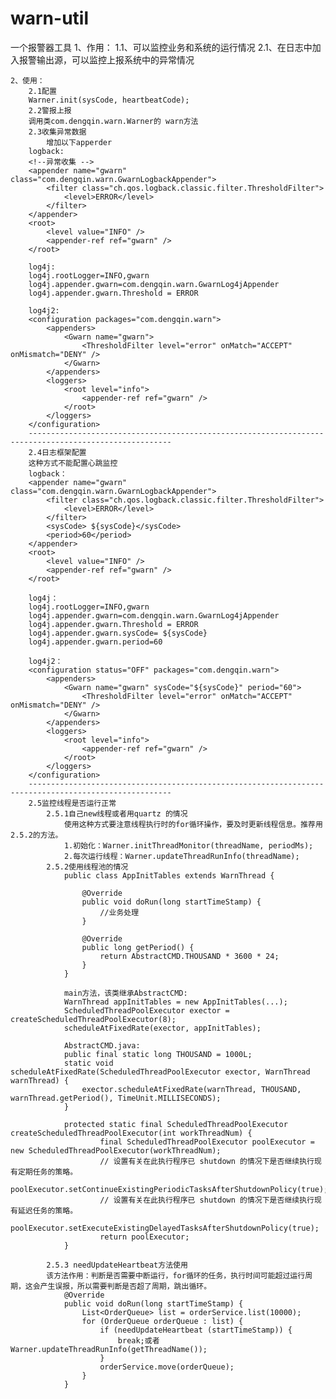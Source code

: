 # warn-util
一个报警器工具
    1、作用：
        1.1、可以监控业务和系统的运行情况
        2.1、在日志中加入报警输出源，可以监控上报系统中的异常情况

    2、使用：
        2.1配置
        Warner.init(sysCode, heartbeatCode);
        2.2警报上报
        调用类com.dengqin.warn.Warner的 warn方法
        2.3收集异常数据
        	增加以下apperder
        logback:
        <!--异常收集 -->
        <appender name="gwarn" class="com.dengqin.warn.GwarnLogbackAppender">
        	<filter class="ch.qos.logback.classic.filter.ThresholdFilter">
        		<level>ERROR</level>
        	</filter>
        </appender>
        <root>
        	<level value="INFO" />
        	<appender-ref ref="gwarn" />
        </root>

        log4j:
        log4j.rootLogger=INFO,gwarn
        log4j.appender.gwarn=com.dengqin.warn.GwarnLog4jAppender
        log4j.appender.gwarn.Threshold = ERROR

        log4j2:
        <configuration packages="com.dengqin.warn">
        	<appenders>
        		<Gwarn name="gwarn">
        			<ThresholdFilter level="error" onMatch="ACCEPT" onMismatch="DENY" />
        		</Gwarn>
        	</appenders>
        	<loggers>
        		<root level="info">
        			<appender-ref ref="gwarn" />
        		</root>
        	</loggers>
        </configuration>
        ------------------------------------------------------------------------------------------------------
        2.4日志框架配置
        这种方式不能配置心跳监控
        logback：
        <appender name="gwarn" class="com.dengqin.warn.GwarnLogbackAppender">
        	<filter class="ch.qos.logback.classic.filter.ThresholdFilter">
        		<level>ERROR</level>
        	</filter>
        	<sysCode> ${sysCode}</sysCode>
        	<period>60</period>
        </appender>
        <root>
        	<level value="INFO" />
        	<appender-ref ref="gwarn" />
        </root>

        log4j：
        log4j.rootLogger=INFO,gwarn
        log4j.appender.gwarn=com.dengqin.warn.GwarnLog4jAppender
        log4j.appender.gwarn.Threshold = ERROR
        log4j.appender.gwarn.sysCode= ${sysCode}
        log4j.appender.gwarn.period=60

        log4j2：
        <configuration status="OFF" packages="com.dengqin.warn">
        	<appenders>
        		<Gwarn name="gwarn" sysCode="${sysCode}" period="60">
        			<ThresholdFilter level="error" onMatch="ACCEPT" onMismatch="DENY" />
        		</Gwarn>
        	</appenders>
        	<loggers>
        		<root level="info">
        			<appender-ref ref="gwarn" />
        		</root>
        	</loggers>
        </configuration>
        ------------------------------------------------------------------------------------------------------
        2.5监控线程是否运行正常
            2.5.1自己new线程或者用quartz 的情况
                使用这种方式要注意线程执行时的for循环操作，要及时更新线程信息。推荐用2.5.2的方法。
                1.初始化：Warner.initThreadMonitor(threadName, periodMs);
                2.每次运行线程：Warner.updateThreadRunInfo(threadName);
            2.5.2使用线程池的情况
                public class AppInitTables extends WarnThread {

                	@Override
                	public void doRun(long startTimeStamp) {
                		//业务处理
                	}

                	@Override
                	public long getPeriod() {
                		return AbstractCMD.THOUSAND * 3600 * 24;
                	}
                }

                main方法，该类继承AbstractCMD:
                WarnThread appInitTables = new AppInitTables(...);
                ScheduledThreadPoolExecutor exector = createScheduledThreadPoolExecutor(8);
                scheduleAtFixedRate(exector, appInitTables);

                AbstractCMD.java:
                public final static long THOUSAND = 1000L;
                static void scheduleAtFixedRate(ScheduledThreadPoolExecutor exector, WarnThread warnThread) {
                	exector.scheduleAtFixedRate(warnThread, THOUSAND, warnThread.getPeriod(), TimeUnit.MILLISECONDS);
                }

                protected static final ScheduledThreadPoolExecutor createScheduledThreadPoolExecutor(int workThreadNum) {
                		final ScheduledThreadPoolExecutor poolExecutor = new ScheduledThreadPoolExecutor(workThreadNum);
                		// 设置有关在此执行程序已 shutdown 的情况下是否继续执行现有定期任务的策略。
                		poolExecutor.setContinueExistingPeriodicTasksAfterShutdownPolicy(true);
                		// 设置有关在此执行程序已 shutdown 的情况下是否继续执行现有延迟任务的策略。
                		poolExecutor.setExecuteExistingDelayedTasksAfterShutdownPolicy(true);
                		return poolExecutor;
                }

            2.5.3 needUpdateHeartbeat方法使用
            该方法作用：判断是否需要中断运行，for循环的任务，执行时间可能超过运行周期，这会产生误报，所以需要判断是否超了周期，跳出循环。
            	@Override
            	public void doRun(long startTimeStamp) {
            		List<OrderQueue> list = orderService.list(10000);
            		for (OrderQueue orderQueue : list) {
            			if (needUpdateHeartbeat (startTimeStamp)) {
            				break;或者 Warner.updateThreadRunInfo(getThreadName());
            			}
            			orderService.move(orderQueue);
            		}
            	}













